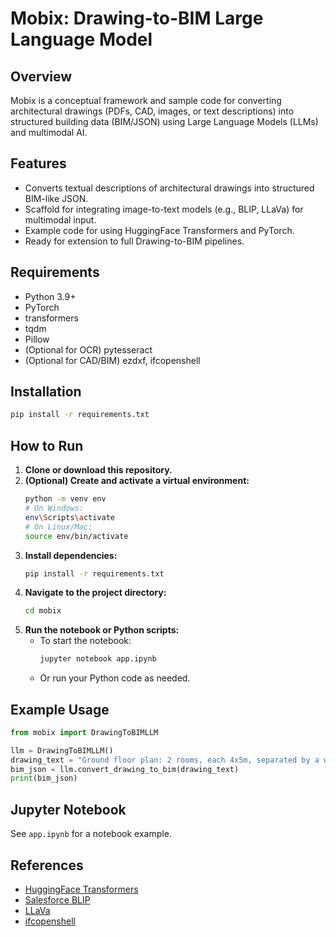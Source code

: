# Mobix: Drawing-to-BIM Large Language Model

## Overview

Mobix is a conceptual framework and sample code for converting architectural drawings (PDFs, CAD, images, or text descriptions) into structured building data (BIM/JSON) using Large Language Models (LLMs) and multimodal AI.

## Features

- Converts textual descriptions of architectural drawings into structured BIM-like JSON.
- Scaffold for integrating image-to-text models (e.g., BLIP, LLaVa) for multimodal input.
- Example code for using HuggingFace Transformers and PyTorch.
- Ready for extension to full Drawing-to-BIM pipelines.

## Requirements

- Python 3.9+
- PyTorch
- transformers
- tqdm
- Pillow
- (Optional for OCR) pytesseract
- (Optional for CAD/BIM) ezdxf, ifcopenshell

## Installation

```bash
pip install -r requirements.txt
```

## How to Run

1. **Clone or download this repository.**
2. **(Optional) Create and activate a virtual environment:**
   ```bash
   python -m venv env
   # On Windows:
   env\Scripts\activate
   # On Linux/Mac:
   source env/bin/activate
   ```
3. **Install dependencies:**
   ```bash
   pip install -r requirements.txt
   ```
4. **Navigate to the project directory:**
   ```bash
   cd mobix
   ```
5. **Run the notebook or Python scripts:**
   - To start the notebook:
     ```bash
     jupyter notebook app.ipynb
     ```
   - Or run your Python code as needed.

## Example Usage

```python
from mobix import DrawingToBIMLLM

llm = DrawingToBIMLLM()
drawing_text = "Ground floor plan: 2 rooms, each 4x5m, separated by a wall. Door on north wall, window on east wall."
bim_json = llm.convert_drawing_to_bim(drawing_text)
print(bim_json)
```

## Jupyter Notebook

See `app.ipynb` for a notebook example.

## References

- [HuggingFace Transformers](https://huggingface.co/docs/transformers)
- [Salesforce BLIP](https://github.com/Salesforce/BLIP)
- [LLaVa](https://github.com/haotian-liu/LLaVA)
- [ifcopenshell](https://ifcopenshell.org/)
